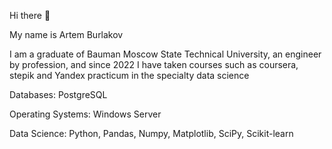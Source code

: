 Hi there 👋

My name is Artem Burlakov

I am a graduate of Bauman Moscow State Technical University, an engineer by profession, and since 2022 I have taken courses such as coursera, stepik and Yandex practicum in the specialty data science 

Databases:
PostgreSQL

Operating Systems:
Windows Server

Data Science:
Python, Pandas, Numpy, Matplotlib, SciPy, Scikit-learn
